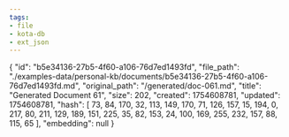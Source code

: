 ```yaml
---
tags:
- file
- kota-db
- ext_json
---
```

{
  "id": "b5e34136-27b5-4f60-a106-76d7ed1493fd",
  "file_path": "./examples-data/personal-kb/documents/b5e34136-27b5-4f60-a106-76d7ed1493fd.md",
  "original_path": "/generated/doc-061.md",
  "title": "Generated Document 61",
  "size": 202,
  "created": 1754608781,
  "updated": 1754608781,
  "hash": [
    73,
    84,
    170,
    32,
    113,
    149,
    170,
    71,
    126,
    157,
    15,
    194,
    0,
    217,
    80,
    211,
    129,
    189,
    151,
    225,
    35,
    82,
    153,
    24,
    100,
    169,
    255,
    232,
    157,
    88,
    115,
    65
  ],
  "embedding": null
}